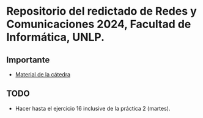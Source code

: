 # Repositorio del redictado de Redes y Comunicaciones 2024, Facultad de Informática, UNLP.

## Importante

-   [Material de la cátedra](https://catedras.linti.unlp.edu.ar/course/view.php?id=1229)

## TODO

-   Hacer hasta el ejercicio 16 inclusive de la práctica 2 (martes).
